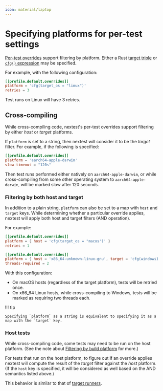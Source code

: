 ```yaml
---
icon: material/laptop
---
```


# Specifying platforms for per-test settings

[Per-test overrides](per-test-overrides.md) support filtering by platform. Either a Rust [target triple](https://doc.rust-lang.org/beta/rustc/platform-support.html#platform-support) or [`cfg()` expression](https://doc.rust-lang.org/reference/conditional-compilation.html) may be specified.

For example, with the following configuration:

```toml title="Platform overrides in <code>.config/nextest.toml</code>"
[[profile.default.overrides]]
platform = 'cfg(target_os = "linux")'
retries = 3
```

Test runs on Linux will have 3 retries.

## Cross-compiling

While cross-compiling code, nextest's per-test overrides support filtering by either _host_ or _target_ platforms.

If `platform` is set to a string, then nextest will consider it to be the _target_ filter. For example, if the following is specified:

```toml title
[[profile.default.overrides]]
platform = 'aarch64-apple-darwin'
slow-timeout = "120s"
```

Then test runs performed either natively on `aarch64-apple-darwin`, or while cross-compiling from some other operating system to `aarch64-apple-darwin`, will be marked slow after 120 seconds.

### Filtering by both host and target

<!-- md:version 0.9.58 -->

In addition to a plain string, `platform` can also be set to a map with `host` and `target` keys. While determining whether a particular override applies, nextest will apply both host and target filters (AND operation).

For example:

```toml title="Cross-compile overrides"
[[profile.default.overrides]]
platform = { host = 'cfg(target_os = "macos")' }
retries = 1

[[profile.default.overrides]]
platform = { host = 'x86_64-unknown-linux-gnu', target = 'cfg(windows)' }
threads-required = 2
```

With this configuration:

- On macOS hosts (regardless of the target platform), tests will be retried once.
- On x86_64 Linux hosts, while cross-compiling to Windows, tests will be marked as requiring two threads each.

!!! tip

    Specifying `platform` as a string is equivalent to specifying it as a map with the `target` key.

### Host tests

While cross-compiling code, some tests may need to be run on the host platform. (See the note about [Filtering by build platform](../running.md#filtering-by-build-platform) for more.)

For tests that run on the host platform, to figure out if an override applies nextest will compute the result of the _target_ filter against the _host_ platform. (If the `host` key is specified, it will be considered as well based on the AND semantics listed above.)

This behavior is similar to that of [target runners](../features/target-runners.md#cross-compiling).
